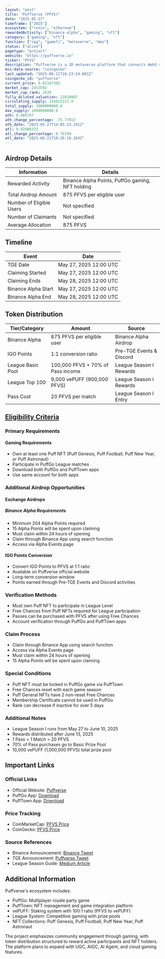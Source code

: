 ```yaml
---
layout: "post"
title: "Puffverse (PFVS)"
date: "2025-05-27"
timeframe: ["2025"]
ecosystem: ["ronin", "ethereum"]
rewardedActivity: ["binance-alpha", "gaming", "nft"]
category: ["gaming", "nft"]
function: ["rpg", "gamefi", "metaverse", "mmo"]
status: ["alive"]
pagetype: "project"
website: "https://puffverse.io"
ticker: "PFVS"
description: "Puffverse is a 3D metaverse platform that connects Web3 virtuality with Web2 reality, featuring PuffGo multiplayer party games and NFT-based gaming experiences."
mis-data-source: "coingecko"
last_updated: "2025-06-21T18:23:24.801Z"
coingecko_id: "puffverse"
current_price: 0.02107305
market_cap: 2453592
market_cap_rank: 2639
fully_diluted_valuation: 21038807
circulating_supply: 116622222.0
total_supply: 1000000000.0
max_supply: 1000000000.0
ath: 0.086767
ath_change_percentage: -75.77013
ath_date: "2025-05-27T14:05:23.191Z"
atl: 0.02086333
atl_change_percentage: 0.76799
atl_date: "2025-06-21T10:26:16.264Z"
---
```


## Airdrop Details

| Information              | Details                                                     |
| ------------------------ | ----------------------------------------------------------- |
| Rewarded Activity        | Binance Alpha Points, PuffGo gaming, NFT holding            |
| Total Airdrop Amount     | 875 PFVS per eligible user                                  |
| Number of Eligible Users | Not specified                                               |
| Number of Claimants      | Not specified                                               |
| Average Allocation       | 875 PFVS                                                    |

## Timeline

| Event               | Date                                           |
| ------------------- | ---------------------------------------------- |
| TGE Date           | May 27, 2025 12:00 UTC                         |
| Claiming Started    | May 27, 2025 12:00 UTC                         |
| Claiming Ends       | May 28, 2025 12:00 UTC                         |
| Binance Alpha Start | May 27, 2025 12:00 UTC                         |
| Binance Alpha End   | May 28, 2025 12:00 UTC                         |

## Token Distribution

| Tier/Category      | Amount                                   | Source                    |
| ------------------ | ---------------------------------------- | ------------------------- |
| Binance Alpha      | 875 PFVS per eligible user               | Binance Alpha Airdrop     |
| IGO Points         | 1:1 conversion ratio                     | Pre-TGE Events & Discord  |
| League Basic Pool  | 100,000 PFVS + 70% of Pass income        | League Season I Rewards   |
| League Top 100     | 9,000 vePUFF (900,000 PFVS)              | League Season I Rewards   |
| Pass Cost          | 20 PFVS per match                        | League Season I Entry     |

## [Eligibility Criteria](https://x.com/binance/status/1927311308870873524)

### Primary Requirements

#### Gaming Requirements
- Own at least one Puff NFT (Puff Genesis, Puff Football, Puff New Year, or Puff Astronaut)
- Participate in PuffGo League matches
- Download both PuffGo and PuffTown apps
- Use same account for both apps

### Additional Airdrop Opportunities

#### Exchange Airdrops
##### Binance Alpha Requirements
- Minimum 204 Alpha Points required
- 15 Alpha Points will be spent upon claiming
- Must claim within 24 hours of opening
- Claim through Binance App using search function
- Access via Alpha Events page

#### IGO Points Conversion
- Convert IGO Points to PFVS at 1:1 ratio
- Available on Puffverse official website
- Long-term conversion window
- Points earned through Pre-TGE Events and Discord activities

### Verification Methods
- Must own Puff NFT to participate in League Level
- Free Chances from Puff NFTs required for League participation
- Passes can be purchased with PFVS after using Free Chances
- Account verification through PuffGo and PuffTown apps

### Claim Process
- Claim through Binance App using search function
- Access via Alpha Events page
- Must claim within 24 hours of opening
- 15 Alpha Points will be spent upon claiming

### Special Conditions
- Puff NFT must be locked in PuffGo game via PuffTown
- Free Chances reset with each game season
- Puff General NFTs have 2 non-reset Free Chances
- Membership Certificate cannot be used in PuffGo
- Rank can decrease if inactive for over 5 days

### Additional Notes
- League Season I runs from May 27 to June 10, 2025
- Rewards distributed after June 13, 2025
- 1 Pass = 1 Match = 20 PFVS
- 70% of Pass purchases go to Basic Prize Pool
- 10,000 vePUFF (1,000,000 PFVS) total prize pool

## Important Links

### Official Links
- Official Website: [Puffverse](https://puffverse.io)
- PuffGo App: [Download](https://puffverse.io)
- PuffTown App: [Download](https://puffverse.io)

### Price Tracking
- CoinMarketCap: [PFVS Price](https://coinmarketcap.com/currencies/puffverse/)
- CoinGecko: [PFVS Price](https://www.coingecko.com/en/coins/puffverse)

### Source References
- Binance Announcement: [Binance Tweet](https://x.com/binance/status/1926936504703517105)
- TGE Announcement: [Puffverse Tweet](https://x.com/Puffverse/status/1927344982702051505)
- League Season Guide: [Medium Article](https://medium.com/@Puffverse/puffgo-official-league-season-is-ready-together-with-the-pfvs-tge-584f2e2b37fa)

## Additional Information

Puffverse's ecosystem includes:
- PuffGo: Multiplayer royale party game
- PuffTown: NFT management and game integration platform
- vePUFF: Staking system with 100:1 ratio (PFVS to vePUFF)
- League System: Competitive gaming with prize pools
- NFT Collections: Puff Genesis, Puff Football, Puff New Year, Puff Astronaut

The project emphasizes community engagement through gaming, with token distribution structured to reward active participants and NFT holders. The platform plans to expand with UGC, AIGC, AI Agent, and cloud gaming features.